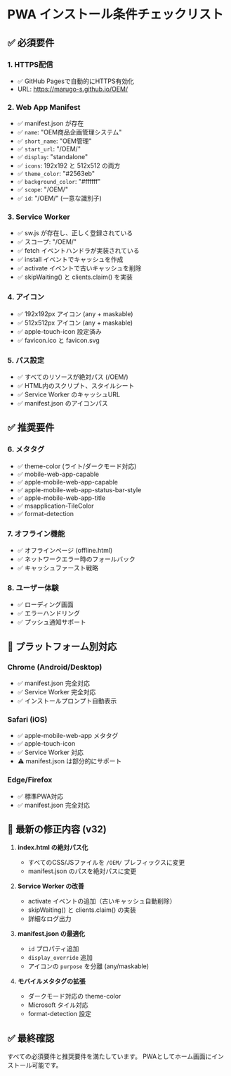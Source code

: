 # PWA インストール条件チェックリスト

## ✅ 必須要件

### 1. HTTPS配信
- ✅ GitHub Pagesで自動的にHTTPS有効化
- URL: https://marugo-s.github.io/OEM/

### 2. Web App Manifest
- ✅ manifest.json が存在
- ✅ `name`: "OEM商品企画管理システム"
- ✅ `short_name`: "OEM管理"
- ✅ `start_url`: "/OEM/"
- ✅ `display`: "standalone"
- ✅ `icons`: 192x192 と 512x512 の両方
- ✅ `theme_color`: "#2563eb"
- ✅ `background_color`: "#ffffff"
- ✅ `scope`: "/OEM/"
- ✅ `id`: "/OEM/" (一意な識別子)

### 3. Service Worker
- ✅ sw.js が存在し、正しく登録されている
- ✅ スコープ: "/OEM/"
- ✅ fetch イベントハンドラが実装されている
- ✅ install イベントでキャッシュを作成
- ✅ activate イベントで古いキャッシュを削除
- ✅ skipWaiting() と clients.claim() を実装

### 4. アイコン
- ✅ 192x192px アイコン (any + maskable)
- ✅ 512x512px アイコン (any + maskable)
- ✅ apple-touch-icon 設定済み
- ✅ favicon.ico と favicon.svg

### 5. パス設定
- ✅ すべてのリソースが絶対パス (/OEM/)
- ✅ HTML内のスクリプト、スタイルシート
- ✅ Service Worker のキャッシュURL
- ✅ manifest.json のアイコンパス

## ✅ 推奨要件

### 6. メタタグ
- ✅ theme-color (ライト/ダークモード対応)
- ✅ mobile-web-app-capable
- ✅ apple-mobile-web-app-capable
- ✅ apple-mobile-web-app-status-bar-style
- ✅ apple-mobile-web-app-title
- ✅ msapplication-TileColor
- ✅ format-detection

### 7. オフライン機能
- ✅ オフラインページ (offline.html)
- ✅ ネットワークエラー時のフォールバック
- ✅ キャッシュファースト戦略

### 8. ユーザー体験
- ✅ ローディング画面
- ✅ エラーハンドリング
- ✅ プッシュ通知サポート

## 📱 プラットフォーム別対応

### Chrome (Android/Desktop)
- ✅ manifest.json 完全対応
- ✅ Service Worker 完全対応
- ✅ インストールプロンプト自動表示

### Safari (iOS)
- ✅ apple-mobile-web-app メタタグ
- ✅ apple-touch-icon
- ✅ Service Worker 対応
- ⚠️ manifest.json は部分的にサポート

### Edge/Firefox
- ✅ 標準PWA対応
- ✅ manifest.json 完全対応

## 🔧 最新の修正内容 (v32)

1. **index.html の絶対パス化**
   - すべてのCSS/JSファイルを `/OEM/` プレフィックスに変更
   - manifest.json のパスを絶対パスに変更

2. **Service Worker の改善**
   - activate イベントの追加（古いキャッシュ自動削除）
   - skipWaiting() と clients.claim() の実装
   - 詳細なログ出力

3. **manifest.json の最適化**
   - `id` プロパティ追加
   - `display_override` 追加
   - アイコンの `purpose` を分離 (any/maskable)

4. **モバイルメタタグの拡張**
   - ダークモード対応の theme-color
   - Microsoft タイル対応
   - format-detection 設定

## ✅ 最終確認

すべての必須要件と推奨要件を満たしています。
PWAとしてホーム画面にインストール可能です。


